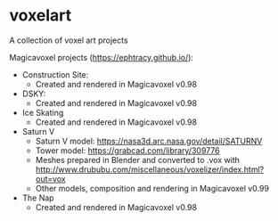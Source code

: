 # voxelart
A collection of voxel art projects

Magicavoxel projects (https://ephtracy.github.io/):
* Construction Site:
  * Created and rendered in Magicavoxel v0.98
* DSKY:
  * Created and rendered in Magicavoxel v0.98
* Ice Skating
  * Created and rendered in Magicavoxel v0.98
* Saturn V
  * Saturn V model: https://nasa3d.arc.nasa.gov/detail/SATURNV
  * Tower model: https://grabcad.com/library/309776
  * Meshes prepared in Blender and converted to .vox with http://www.drububu.com/miscellaneous/voxelizer/index.html?out=vox
  * Other models, composition and rendering in Magicavoxel v0.99
* The Nap
  * Created and rendered in Magicavoxel v0.98
